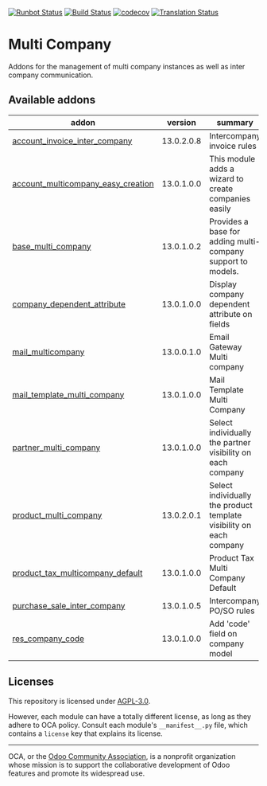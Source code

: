 [![Runbot Status](https://runbot.odoo-community.org/runbot/badge/flat/133/13.0.svg)](https://runbot.odoo-community.org/runbot/repo/github-com-oca-multi-company-133)
[![Build Status](https://travis-ci.com/OCA/multi-company.svg?branch=13.0)](https://travis-ci.com/OCA/multi-company)
[![codecov](https://codecov.io/gh/OCA/multi-company/branch/13.0/graph/badge.svg)](https://codecov.io/gh/OCA/multi-company)
[![Translation Status](https://translation.odoo-community.org/widgets/multi-company-13-0/-/svg-badge.svg)](https://translation.odoo-community.org/engage/multi-company-13-0/?utm_source=widget)

<!-- /!\ do not modify above this line -->

# Multi Company

Addons for the management of multi company instances as well as inter company communication.

<!-- /!\ do not modify below this line -->

<!-- prettier-ignore-start -->

[//]: # (addons)

Available addons
----------------
addon | version | summary
--- | --- | ---
[account_invoice_inter_company](account_invoice_inter_company/) | 13.0.2.0.8 | Intercompany invoice rules
[account_multicompany_easy_creation](account_multicompany_easy_creation/) | 13.0.1.0.0 | This module adds a wizard to create companies easily
[base_multi_company](base_multi_company/) | 13.0.1.0.2 | Provides a base for adding multi-company support to models.
[company_dependent_attribute](company_dependent_attribute/) | 13.0.1.0.0 | Display company dependent attribute on fields
[mail_multicompany](mail_multicompany/) | 13.0.0.1.0 | Email Gateway Multi company
[mail_template_multi_company](mail_template_multi_company/) | 13.0.1.0.0 | Mail Template Multi Company
[partner_multi_company](partner_multi_company/) | 13.0.1.0.0 | Select individually the partner visibility on each company
[product_multi_company](product_multi_company/) | 13.0.2.0.1 | Select individually the product template visibility on each company
[product_tax_multicompany_default](product_tax_multicompany_default/) | 13.0.1.0.0 | Product Tax Multi Company Default
[purchase_sale_inter_company](purchase_sale_inter_company/) | 13.0.1.0.5 | Intercompany PO/SO rules
[res_company_code](res_company_code/) | 13.0.1.0.0 | Add 'code' field on company model

[//]: # (end addons)

<!-- prettier-ignore-end -->

## Licenses

This repository is licensed under [AGPL-3.0](LICENSE).

However, each module can have a totally different license, as long as they adhere to OCA
policy. Consult each module's `__manifest__.py` file, which contains a `license` key
that explains its license.

----

OCA, or the [Odoo Community Association](http://odoo-community.org/), is a nonprofit
organization whose mission is to support the collaborative development of Odoo features
and promote its widespread use.

